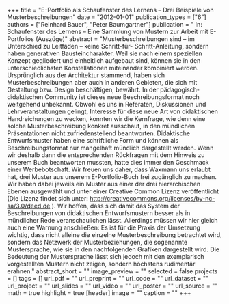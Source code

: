 +++
title = "E-Portfolio als Schaufenster des Lernens – Drei Beispiele von Musterbeschreibungen"
date = "2012-01-01"
publication_types = ["6"]
authors = ["Reinhard Bauer", "Peter Baumgartner"]
publication = " In: Schaufenster des Lernens – Eine Sammlung von Mustern zur Arbeit mit E-Portfolios (Auszüge)"
abstract = "Musterbeschreibungen sind – im Unterschied zu Leitfäden – keine Schritt-für- Schritt-Anleitung, sondern haben generativen Bausteincharakter. Weil sie nach einem speziellen Konzept gegliedert und einheitlich aufgebaut sind, können sie in den unterschiedlichsten Konstellationen miteinander kombiniert werden. Ursprünglich aus der Architektur stammend, haben sich Musterbeschreibungen aber auch in anderen Gebieten, die sich mit Gestaltung bzw. Design beschäftigen, bewährt. In der pädagogisch-didaktischen Community ist dieses neue Beschreibungsformat noch weitgehend unbekannt. Obwohl es uns in Referaten, Diskussionen und Lehrveranstaltungen gelingt, Interesse für diese neue Art von didaktischen Handreichungen zu wecken, konnten wir die Kernfrage, wie denn eine solche Musterbeschreibung konkret ausschaut, in den mündlichen Präsentationen nicht zufriedenstellend beantworten. Didaktische Entwurfsmuster haben eine schriftliche Form und können als Beschreibungsformat nur mangelhaft mündlich dargestellt werden. Wenn wir deshalb dann die entsprechenden Rückfragen mit dem Hinweis zu unserem Buch beantworten mussten, hatte dies immer den Geschmack einer Werbebotschaft. Wir freuen uns daher, dass Waxmann uns erlaubt hat, drei Muster aus unserem E-Portfolio-Buch frei zugänglich zu machen. Wir haben dabei jeweils ein Muster aus einer der drei hierarchischen Ebenen ausgewählt und unter einer Creative Common Lizenz veröffentlicht (Die Lizenz findet sich unter: http://creativecommons.org/licenses/by-nc-sa/3.0/deed.de ). Wir hoffen, dass sich damit das System der Beschreibungen von didaktischen Entwurfsmustern besser als in mündlicher Rede veranschaulichen lässt. Allerdings müssen wir hier gleich auch eine Warnung anschließen: Es ist für die Praxis der Umsetzung wichtig, dass nicht alleine die einzelne Musterbeschreibung betrachtet wird, sondern das Netzwerk der Musterbeziehungen, die sogenannte Mustersprache, wie sie in den nachfolgenden Grafiken dargestellt wird. Die Bedeutung der Mustersprache lässt sich jedoch mit den exemplarisch vorgestellten Mustern nicht zeigen, sondern höchstens rudimentär erahnen."
abstract_short = ""
image_preview = ""
selected = false
projects = []
tags = []
url_pdf = ""
url_preprint = ""
url_code = ""
url_dataset = ""
url_project = ""
url_slides = ""
url_video = ""
url_poster = ""
url_source = ""
math = true
highlight = true
[header]
image = ""
caption = ""
+++
